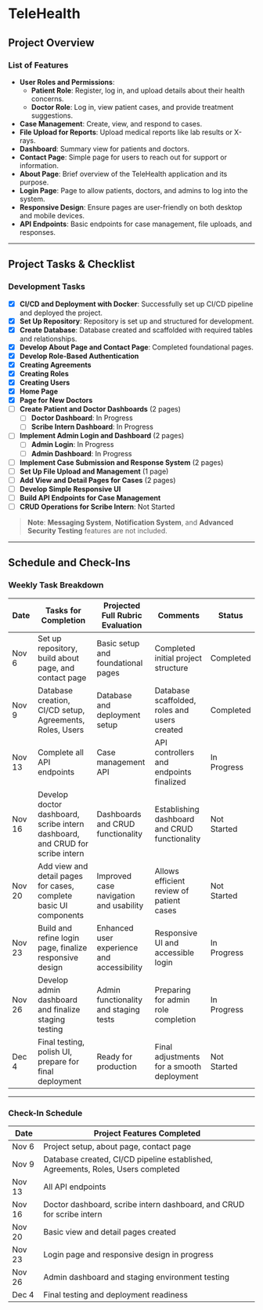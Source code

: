 # TeleHealth

## Project Overview

### List of Features
- **User Roles and Permissions**:
  - **Patient Role**: Register, log in, and upload details about their health concerns.
  - **Doctor Role**: Log in, view patient cases, and provide treatment suggestions.
- **Case Management**: Create, view, and respond to cases.
- **File Upload for Reports**: Upload medical reports like lab results or X-rays.
- **Dashboard**: Summary view for patients and doctors.
- **Contact Page**: Simple page for users to reach out for support or information.
- **About Page**: Brief overview of the TeleHealth application and its purpose.
- **Login Page**: Page to allow patients, doctors, and admins to log into the system.
- **Responsive Design**: Ensure pages are user-friendly on both desktop and mobile devices.
- **API Endpoints**: Basic endpoints for case management, file uploads, and responses.

---

## Project Tasks & Checklist

### Development Tasks
- [x] **CI/CD and Deployment with Docker**: Successfully set up CI/CD pipeline and deployed the project.
- [x] **Set Up Repository**: Repository is set up and structured for development.
- [x] **Create Database**: Database created and scaffolded with required tables and relationships.
- [x] **Develop About Page and Contact Page**: Completed foundational pages.
- [x] **Develop Role-Based Authentication**
- [x] **Creating Agreements**
- [x] **Creating Roles**
- [x] **Creating Users**
- [x] **Home Page**
- [x] **Page for New Doctors**
- [ ] **Create Patient and Doctor Dashboards** (2 pages)
  - [ ] **Doctor Dashboard**: In Progress
  - [ ] **Scribe Intern Dashboard**: In Progress
- [ ] **Implement Admin Login and Dashboard** (2 pages)
  - [ ] **Admin Login**: In Progress
  - [ ] **Admin Dashboard**: In Progress
- [ ] **Implement Case Submission and Response System** (2 pages)
- [ ] **Set Up File Upload and Management** (1 page)
- [ ] **Add View and Detail Pages for Cases** (2 pages)
- [ ] **Develop Simple Responsive UI**
- [ ] **Build API Endpoints for Case Management**
- [ ] **CRUD Operations for Scribe Intern**: Not Started

> **Note**: **Messaging System**, **Notification System**, and **Advanced Security Testing** features are not included.

---

## Schedule and Check-Ins

### Weekly Task Breakdown

| Date     | Tasks for Completion                                            | Projected Full Rubric Evaluation              | Comments                                     | Status                  |
|----------|-----------------------------------------------------------------|-----------------------------------------------|----------------------------------------------|-------------------------|
| Nov 6    | Set up repository, build about page, and contact page           | Basic setup and foundational pages            | Completed initial project structure          | Completed              |
| Nov 9    | Database creation, CI/CD setup, Agreements, Roles, Users        | Database and deployment setup                 | Database scaffolded, roles and users created | Completed              |
| Nov 13   | Complete all API endpoints                                      | Case management API                           | API controllers and endpoints finalized      | In Progress            |
| Nov 16   | Develop doctor dashboard, scribe intern dashboard, and CRUD for scribe intern | Dashboards and CRUD functionality             | Establishing dashboard and CRUD functionality| Not Started            |
| Nov 20   | Add view and detail pages for cases, complete basic UI components | Improved case navigation and usability        | Allows efficient review of patient cases     | Not Started            |
| Nov 23   | Build and refine login page, finalize responsive design         | Enhanced user experience and accessibility    | Responsive UI and accessible login           | In Progress            |
| Nov 26   | Develop admin dashboard and finalize staging testing            | Admin functionality and staging tests         | Preparing for admin role completion          | In Progress            |
| Dec 4    | Final testing, polish UI, prepare for final deployment          | Ready for production                          | Final adjustments for a smooth deployment    | Not Started            |

---

### Check-In Schedule

| Date  | Project Features Completed                       |
|-------|--------------------------------------------------|
| Nov 6 | Project setup, about page, contact page          |
| Nov 9 | Database created, CI/CD pipeline established, Agreements, Roles, Users completed |
| Nov 13| All API endpoints                                |
| Nov 16| Doctor dashboard, scribe intern dashboard, and CRUD for scribe intern |
| Nov 20| Basic view and detail pages created              |
| Nov 23| Login page and responsive design in progress     |
| Nov 26| Admin dashboard and staging environment testing  |
| Dec 4 | Final testing and deployment readiness           |
